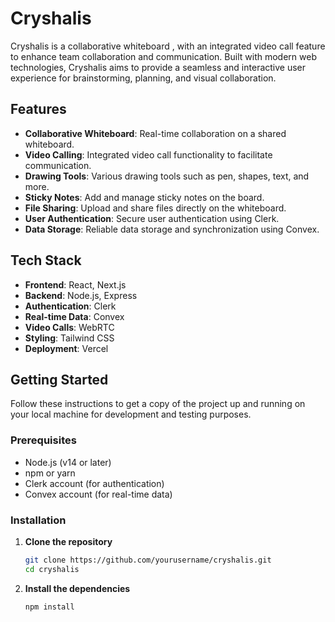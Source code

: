 # Cryshalis

Cryshalis is a collaborative whiteboard , with an integrated video call feature to enhance team collaboration and communication. Built with modern web technologies, Cryshalis aims to provide a seamless and interactive user experience for brainstorming, planning, and visual collaboration.

## Features

- **Collaborative Whiteboard**: Real-time collaboration on a shared whiteboard.
- **Video Calling**: Integrated video call functionality to facilitate communication.
- **Drawing Tools**: Various drawing tools such as pen, shapes, text, and more.
- **Sticky Notes**: Add and manage sticky notes on the board.
- **File Sharing**: Upload and share files directly on the whiteboard.
- **User Authentication**: Secure user authentication using Clerk.
- **Data Storage**: Reliable data storage and synchronization using Convex.

## Tech Stack

- **Frontend**: React, Next.js
- **Backend**: Node.js, Express
- **Authentication**: Clerk
- **Real-time Data**: Convex
- **Video Calls**: WebRTC
- **Styling**: Tailwind CSS
- **Deployment**: Vercel

## Getting Started

Follow these instructions to get a copy of the project up and running on your local machine for development and testing purposes.

### Prerequisites

- Node.js (v14 or later)
- npm or yarn
- Clerk account (for authentication)
- Convex account (for real-time data)

### Installation

1. **Clone the repository**

   ```bash
   git clone https://github.com/yourusername/cryshalis.git
   cd cryshalis
2. **Install the dependencies**
   ```bash
   npm install